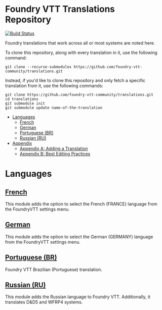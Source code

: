 # Foundry VTT Translations Repository

[![Build Status](https://travis-ci.org/foundry-vtt-community/translations.svg?branch=master)](https://travis-ci.org/foundry-vtt-community/translations)

Foundry translations that work across all or most systems are noted here.

To clone this repository, along with every translation in it, use the following command:

```
git clone --recurse-submodules https://github.com/foundry-vtt-community/translations.git
```

Instead, if you'd like to clone this repository and only fetch a specific translation from it, use the following commands:

```
git clone https://github.com/foundry-vtt-community/translations.git
cd translations
git submodule init
git submodule update name-of-the-translation
```


<!--tl=2-->
<!--ts-->
   * [Languages](#languages)
      * [French](#french)
      * [German](#german)
      * [Portuguese (BR)](#portuguese-br)
      * [Russian (RU)](#russian-ru)
   * [Appendix](#appendix)
      * [Appendix A: Adding a Translation](#appendix-a-adding-a-translation)
      * [Appendix B: Best Editing Practices](#appendix-b-best-editing-practices)
<!--te-->

# Languages

## [French](Languages/foundryvtt-lang-fr-fr.md)
This module adds the option to select the French (FRANCE) language from the FoundryVTT settings menu.

## [German](Languages/foundryvtt-german.md)
This module adds the option to select the German (GERMANY) language from the FoundryVTT settings menu.

## [Portuguese (BR)](Languages/foundryvtt-brazilian-portuguese.md)
Foundry VTT Brazilian (Portuguese) translation.

## [Russian (RU)](Languages/foundry-vtt-ru.md)
This module adds the Russian language to Foundry VTT. Additionally, it translates D&D5 and WFRP4 systems.

